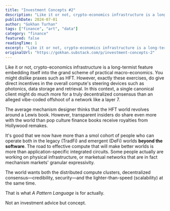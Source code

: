 ```yaml
---
title: "Investment Concepts #2"
description: "Like it or not, crypto-economics infrastructure is a long-termist feature embedding itself into the grand scheme of practical macro-economics."
publishDate: 2024-07-01
author: "Gokhan Turhan"
tags: ["finance", "art", "data"]
category: "finance"
featured: false
readingTime: 1
excerpt: "Like it or not, crypto-economics infrastructure is a long-termist feature embedding itself into the grand scheme of practical macro-economics. You might dislike praxes such as HFT. However, exactly th..."
originalUrl: "https://gokhan.substack.com/p/investment-concepts-2"
---
```


Like it or not, crypto-economics infrastructure is a long-termist feature embedding itself into the grand scheme of practical macro-economics. You might dislike praxes such as HFT. However, exactly these exercises, do give direct incentives in the overall compute's steering devices such as photonics, data storage and retrieval. In this context, a single canonical client might do much more for a truly decentralized consensus than an alleged vibe-coded offshoot of a network like a layer 7.

The average mechanism designer thinks that the HFT world revolves around a Lewis book. However, transparent insiders do share even more with the world than pop culture finance books receive royalties from Hollywood remakes.

It's good that we now have more than a smol cohort of people who can operate both in the legacy (TradFi) and emergent (DeFi) worlds **beyond the software**. The road to effective compute that will make better worlds is more than application-specific integrated circuits. Some people actually are working on physical infrastructure, or marketual networks that are in fact mechanism markets' granular expressivity.

The world wants both the distributed compute clusters, decentralized consensus—credibility, security—and the lighter-than-speed (scalability) at the same time.

That is what *A Pattern Language* is for actually.

Not an investment advice but concept.